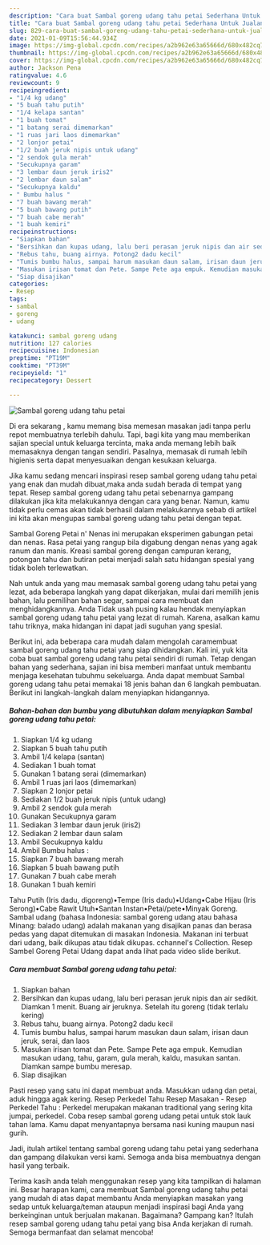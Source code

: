```yaml
---
description: "Cara buat Sambal goreng udang tahu petai Sederhana Untuk Jualan"
title: "Cara buat Sambal goreng udang tahu petai Sederhana Untuk Jualan"
slug: 829-cara-buat-sambal-goreng-udang-tahu-petai-sederhana-untuk-jualan
date: 2021-01-09T15:56:44.934Z
image: https://img-global.cpcdn.com/recipes/a2b962e63a65666d/680x482cq70/sambal-goreng-udang-tahu-petai-foto-resep-utama.jpg
thumbnail: https://img-global.cpcdn.com/recipes/a2b962e63a65666d/680x482cq70/sambal-goreng-udang-tahu-petai-foto-resep-utama.jpg
cover: https://img-global.cpcdn.com/recipes/a2b962e63a65666d/680x482cq70/sambal-goreng-udang-tahu-petai-foto-resep-utama.jpg
author: Jackson Pena
ratingvalue: 4.6
reviewcount: 9
recipeingredient:
- "1/4 kg udang"
- "5 buah tahu putih"
- "1/4 kelapa santan"
- "1 buah tomat"
- "1 batang serai dimemarkan"
- "1 ruas jari laos dimemarkan"
- "2 lonjor petai"
- "1/2 buah jeruk nipis untuk udang"
- "2 sendok gula merah"
- "Secukupnya garam"
- "3 lembar daun jeruk iris2"
- "2 lembar daun salam"
- "Secukupnya kaldu"
- " Bumbu halus "
- "7 buah bawang merah"
- "5 buah bawang putih"
- "7 buah cabe merah"
- "1 buah kemiri"
recipeinstructions:
- "Siapkan bahan"
- "Bersihkan dan kupas udang, lalu beri perasan jeruk nipis dan air sedikit. Diamkan 1 menit. Buang air jeruknya. Setelah itu goreng (tidak terlalu kering)"
- "Rebus tahu, buang airnya. Potong2 dadu kecil"
- "Tumis bumbu halus, sampai harum masukan daun salam, irisan daun jeruk, serai, dan laos"
- "Masukan irisan tomat dan Pete. Sampe Pete aga empuk. Kemudian masukan udang, tahu, garam, gula merah, kaldu, masukan santan. Diamkan sampe bumbu meresap."
- "Siap disajikan"
categories:
- Resep
tags:
- sambal
- goreng
- udang

katakunci: sambal goreng udang 
nutrition: 127 calories
recipecuisine: Indonesian
preptime: "PT19M"
cooktime: "PT39M"
recipeyield: "1"
recipecategory: Dessert

---
```



![Sambal goreng udang tahu petai](https://img-global.cpcdn.com/recipes/a2b962e63a65666d/680x482cq70/sambal-goreng-udang-tahu-petai-foto-resep-utama.jpg)

Di era  sekarang , kamu memang bisa memesan masakan jadi tanpa perlu repot membuatnya terlebih dahulu. Tapi, bagi kita yang mau memberikan sajian special untuk keluarga tercinta, maka anda memang lebih baik memasaknya dengan tangan sendiri. Pasalnya, memasak di rumah lebih higienis serta dapat menyesuaikan dengan kesukaan keluarga.

Jika kamu sedang mencari inspirasi resep sambal goreng udang tahu petai yang enak dan mudah dibuat,maka anda sudah berada di tempat yang tepat. Resep sambal goreng udang tahu petai  sebenarnya gampang dilakukan jika kita melakukannya dengan cara yang benar. Namun, kamu tidak perlu cemas akan tidak berhasil dalam melakukannya 
sebab di artikel ini kita akan mengupas sambal goreng udang tahu petai dengan tepat.  

Sambal Goreng Petai n&#39; Nenas ini merupakan eksperimen gabungan petai dan nenas. Rasa petai yang rangup bila digabung dengan nenas yang agak ranum dan manis. Kreasi sambal goreng dengan campuran kerang, potongan tahu dan butiran petai menjadi salah satu hidangan spesial yang tidak boleh terlewatkan.

Nah untuk anda yang mau memasak sambal goreng udang tahu petai yang lezat, ada beberapa langkah yang dapat dikerjakan, mulai dari memilih jenis bahan, lalu pemilihan bahan segar, sampai cara membuat dan menghidangkannya. Anda Tidak usah pusing kalau hendak menyiapkan sambal goreng udang tahu petai yang lezat di rumah. Karena, asalkan kamu  tahu triknya, maka hidangan ini dapat jadi suguhan yang spesial.

Berikut ini, ada beberapa cara mudah dalam mengolah caramembuat sambal goreng udang tahu petai yang siap dihidangkan. Kali ini, yuk kita coba buat sambal goreng udang tahu petai sendiri di rumah. Tetap dengan bahan yang sederhana, sajian ini bisa memberi manfaat untuk membantu menjaga kesehatan tubuhmu sekeluarga. Anda dapat membuat Sambal goreng udang tahu petai memakai 18 jenis bahan dan 6 langkah pembuatan. Berikut ini langkah-langkah dalam menyiapkan hidangannya.

<!--inarticleads1-->

##### Bahan-bahan dan bumbu yang dibutuhkan dalam menyiapkan Sambal goreng udang tahu petai:

1. Siapkan 1/4 kg udang
1. Siapkan 5 buah tahu putih
1. Ambil 1/4 kelapa (santan)
1. Sediakan 1 buah tomat
1. Gunakan 1 batang serai (dimemarkan)
1. Ambil 1 ruas jari laos (dimemarkan)
1. Siapkan 2 lonjor petai
1. Sediakan 1/2 buah jeruk nipis (untuk udang)
1. Ambil 2 sendok gula merah
1. Gunakan Secukupnya garam
1. Sediakan 3 lembar daun jeruk (iris2)
1. Sediakan 2 lembar daun salam
1. Ambil Secukupnya kaldu
1. Ambil  Bumbu halus :
1. Siapkan 7 buah bawang merah
1. Siapkan 5 buah bawang putih
1. Gunakan 7 buah cabe merah
1. Gunakan 1 buah kemiri


Tahu Putih (Iris dadu, digoreng)•Tempe (Iris dadu)•Udang•Cabe Hijau (Iris Serong)•Cabe Rawit Utuh•Santan Instan•Petai/pete•Minyak Goreng. Sambal udang (bahasa Indonesia: sambal goreng udang atau bahasa Minang: balado udang) adalah makanan yang disajikan panas dan berasa pedas yang dapat ditemukan di masakan Indonesia. Makanan ini terbuat dari udang, baik dikupas atau tidak dikupas. cchannel&#39;s Collection. Resep Sambel Goreng Petai Udang dapat anda lihat pada video slide berikut. 

<!--inarticleads2-->

##### Cara membuat Sambal goreng udang tahu petai:

1. Siapkan bahan
1. Bersihkan dan kupas udang, lalu beri perasan jeruk nipis dan air sedikit. Diamkan 1 menit. Buang air jeruknya. Setelah itu goreng (tidak terlalu kering)
1. Rebus tahu, buang airnya. Potong2 dadu kecil
1. Tumis bumbu halus, sampai harum masukan daun salam, irisan daun jeruk, serai, dan laos
1. Masukan irisan tomat dan Pete. Sampe Pete aga empuk. Kemudian masukan udang, tahu, garam, gula merah, kaldu, masukan santan. Diamkan sampe bumbu meresap.
1. Siap disajikan


Pasti resep yang satu ini dapat membuat anda. Masukkan udang dan petai, aduk hingga agak kering. Resep Perkedel Tahu Resep Masakan - Resep Perkedel Tahu : Perkedel merupakan makanan traditional yang sering kita jumpai, perkedel. Coba resep sambal goreng udang petai untuk stok lauk tahan lama. Kamu dapat menyantapnya bersama nasi kuning maupun nasi gurih. 

Jadi, itulah artikel tentang  sambal goreng udang tahu petai  yang sederhana dan gampang dilakukan versi kami. Semoga anda bisa membuatnya dengan hasil yang terbaik. 

Terima kasih anda telah menggunakan resep yang kita tampilkan di halaman ini. Besar harapan kami, cara membuat  Sambal goreng udang tahu petai yang mudah di atas dapat membantu Anda menyiapkan masakan yang sedap untuk keluarga/teman ataupun menjadi inspirasi bagi Anda yang berkeinginan untuk berjualan makanan. Bagaimana? Gampang kan? Itulah resep sambal goreng udang tahu petai yang bisa Anda kerjakan di rumah. Semoga bermanfaat dan selamat mencoba!

